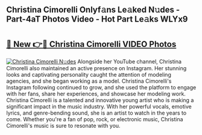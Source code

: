 ## Christina Cimorelli Onlyf𝚊ns Le𝚊ked N𝚞des - Part-4aT Photos Video - Hot Part Le𝚊ks WLYx9

# <h2><a href="http://ac29246.deff.icu/?id=Christina+Cimorelli">🔗 New 👉🔴 Christina Cimorelli VIDEO Photos</a></h2>

[![Christina Cimorelli N𝚞des](https://i.imgur.com/rIISA9y.gif)](http://ac29246.deff.icu/?id=Christina+Cimorelli)
Alongside her YouTube channel, Christina Cimorelli also maintained an active presence on Instagram. Her stunning looks and captivating personality caught the attention of modeling agencies, and she began working as a model. Christina Cimorelli's Instagram following continued to grow, and she used the platform to engage with her fans, share her experiences, and showcase her modeling work. Christina Cimorelli is a talented and innovative young artist who is making a significant impact in the music industry. With her powerful vocals, emotive lyrics, and genre-bending sound, she is an artist to watch in the years to come. Whether you're a fan of pop, rock, or electronic music, Christina Cimorelli's music is sure to resonate with you.
